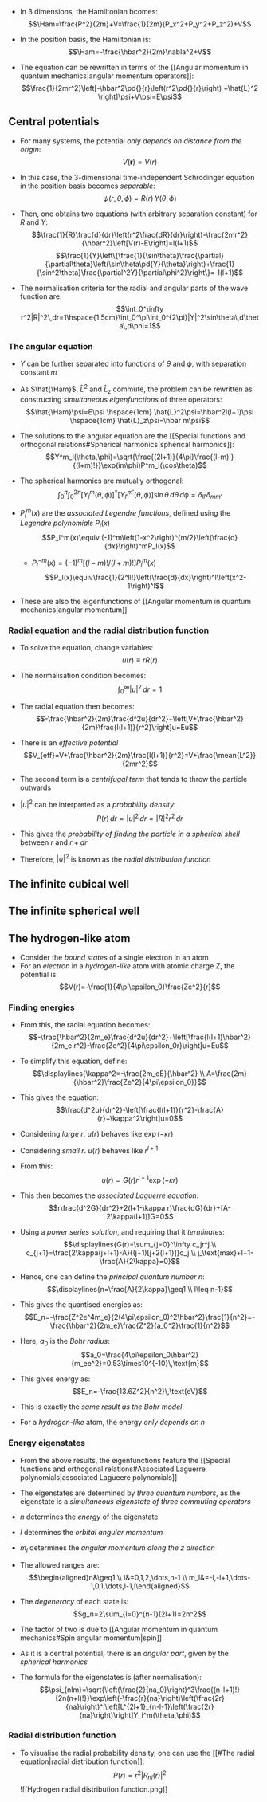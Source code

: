 - In 3 dimensions, the Hamiltonian bcomes:
$$\Ham=\frac{P^2}{2m}+V=\frac{1}{2m}(P_x^2+P_y^2+P_z^2)+V$$
- In the position basis, the Hamiltonian is:
$$\Ham=-\frac{\hbar^2}{2m}\nabla^2+V$$

- The equation can be rewritten in terms of the [[Angular momentum in quantum mechanics|angular momentum operators]]:
$$\frac{1}{2mr^2}\left[-\hbar^2\pd{}{r}\left(r^2\pd{}{r}\right) +\hat{L}^2 \right]\psi+V\psi=E\psi$$

## Central potentials
- For many systems, the potential _only depends on distance from the origin_:
$$V(\bm{r})=V(r)$$
- In this case, the 3-dimensional time-independent Schrodinger equation in the position basis becomes _separable_:
$$\psi(r,\theta,\phi)=R(r)\,Y(\theta,\phi)$$
- Then, one obtains two equations (with arbitrary separation constant) for $R$ and $Y$:
$$\frac{1}{R}\frac{d}{dr}\left(r^2\frac{dR}{dr}\right)-\frac{2mr^2}{\hbar^2}\left[V(r)-E\right]=l(l+1)$$
$$\frac{1}{Y}\left\{\frac{1}{\sin\theta}\frac{\partial}{\partial\theta}\left(\sin\theta\pd{Y}{\theta}\right)+\frac{1}{\sin^2\theta}\frac{\partial^2Y}{\partial\phi^2}\right\}=-l(l+1)$$

- The normalisation criteria for the radial and angular parts of the wave function are:
$$\int_0^\infty r^2|R|^2\,dr=1\hspace{1.5cm}\int_0^\pi\int_0^{2\pi}|Y|^2\sin\theta\,d\theta\,d\phi=1$$


### The angular equation
- $Y$ can be further separated into functions of $\theta$ and $\phi$, with separation constant $m$
- As $\hat{\Ham}$, $\hat{L}^2$ and $\hat{L}_z$ commute, the problem can be rewritten as constructing _simultaneous eigenfunctions_ of three operators:
$$\hat{\Ham}\psi=E\psi \hspace{1cm} \hat{L}^2\psi=\hbar^2l(l+1)\psi \hspace{1cm} \hat{L}_z\psi=\hbar m\psi$$

- The solutions to the angular equation are the [[Special functions and orthogonal relations#Spherical harmonics|spherical harmonics]]:
$$Y^m_l(\theta,\phi)=\sqrt{\frac{(2l+1)}{4\pi}\frac{(l-m)!}{(l+m)!}}\exp(im\phi)P^m_l(\cos\theta)$$
- The spherical harmonics are mutually orthogonal:
$$\int_0^\pi\int_0^{2\pi}\left[Y^m_l(\theta,\phi)\right]^*\left[Y^{m'}_{l'} (\theta,\phi)\right]\sin\theta\,d\theta\,d\phi=\delta_{ll'}\delta_{mm'}$$
- $P_l^m(x)$ are the _associated Legendre functions_, defined using the _Legendre polynomials_ $P_l(x)$
$$P_l^m(x)\equiv (-1)^m\left(1-x^2\right)^{m/2}\left(\frac{d}{dx}\right)^mP_l(x)$$
	- $P^{-m}_l(x)=(-1)^m[(l-m)!/(l+m)!]P^m_l(x)$ 
$$P_l(x)\equiv\frac{1}{2^ll!}\left(\frac{d}{dx}\right)^l\left(x^2-1\right)^l$$
- These are also the eigenfunctions of [[Angular momentum in quantum mechanics|angular momentum]]

### Radial equation and the radial distribution function
- To solve the equation, change variables:
$$u(r)\equiv rR(r)$$
- The normalisation condition becomes:
$$\int_0^\infty |u|^2\,dr=1$$
- The radial equation then becomes:
$$-\frac{\hbar^2}{2m}\frac{d^2u}{dr^2}+\left[V+\frac{\hbar^2}{2m}\frac{l(l+1)}{r^2}\right]u=Eu$$
- There is an _effective potential_
$$V_{eff}=V+\frac{\hbar^2}{2m}\frac{l(l+1)}{r^2}=V+\frac{\mean{L^2}}{2mr^2}$$
- The second term is a _centrifugal term_ that tends to throw the particle outwards

- $|u|^2$ can be interpreted as a _probability density_:
$$P(r)\,dr=|u|^2\,dr=|R|^2r^2\,dr$$
- This gives the _probability of finding the particle in a spherical shell_ between $r$ and $r+dr$
- Therefore, $|u|^2$ is known as the _radial distribution function_

## The infinite cubical well

## The infinite spherical well

## The hydrogen-like atom
- Consider the _bound states_ of a single electron in an atom
- For an _electron_ in a _hydrogen-like_ atom with atomic charge $Z$, the potential is:
$$V(r)=-\frac{1}{4\pi\epsilon_0}\frac{Ze^2}{r}$$

### Finding energies
- From this, the radial equation becomes:
$$-\frac{\hbar^2}{2m_e}\frac{d^2u}{dr^2}+\left[\frac{l(l+1)\hbar^2}{2m_e
r^2}-\frac{Ze^2}{4\pi\epsilon_0r}\right]u=Eu$$
- To simplify this equation, define:
$$\displaylines{\kappa^2=-\frac{2m_eE}{\hbar^2} \\ A=\frac{2m}{\hbar^2}\frac{Ze^2}{4\pi\epsilon_0}}$$
- This gives the equation:
$$\frac{d^2u}{dr^2}-\left[\frac{l(l+1)}{r^2}-\frac{A}{r}+\kappa^2\right]u=0$$
- Considering _large_ $r$, $u(r)$ behaves like $\exp(-\kappa r)$
- Considering _small_ $r$. $u(r)$ behaves like $r^{l+1}$
- From this:
$$u(r)=G(r)r^{l+1}\exp(-\kappa r)$$
- This then becomes the _associated Laguerre equation_:
$$r\frac{d^2G}{dr^2}+2(l+1-\kappa r)\frac{dG}{dr}+[A-2\kappa(l+1)]G=0$$
- Using a _power series solution_, and requiring that it _terminates_:
$$\displaylines{G(r)=\sum_{j=0}^\infty c_jr^j \\ c_{j+1}=\frac{2\kappa(j+l+1)-A}{(j+1)[j+2(l+1)]}c_j \\ j_\text{max}+l+1-\frac{A}{2\kappa}=0}$$
- Hence, one can define the _principal quantum number_ $n$:
$$\displaylines{n=\frac{A}{2\kappa}\geq1 \\ l\leq n-1}$$
- This gives the quantised energies as:
$$E_n=-\frac{Z^2e^4m_e}{2(4\pi\epsilon_0)^2\hbar^2}\frac{1}{n^2}=-\frac{\hbar^2}{2m_e}\frac{Z^2}{a_0^2}\frac{1}{n^2}$$
- Here, $a_0$ is the _Bohr radius_:
$$a_0=\frac{4\pi\epsilon_0\hbar^2}{m_ee^2}=0.53\times10^{-10}\,\text{m}$$
- This gives energy as:
$$E_n=-\frac{13.6Z^2}{n^2}\,\text{eV}$$
- This is exactly the _same result as the Bohr model_

- For a _hydrogen-like_ atom, the energy _only depends on_ $n$

### Energy eigenstates
- From the above results, the eigenfunctions feature the [[Special functions and orthogonal relations#Associated Laguerre polynomials|associated Lagueere polynomials]]

- The eigenstates are determined by _three quantum numbers_, as the eigenstate is a _simultaneous eigenstate of three commuting operators_
- $n$ determines the _energy_ of the eigenstate
- $l$ determines the _orbital angular momentum_
- $m_l$ determines the _angular momentum along the $z$ direction_
- The allowed ranges are:
$$\begin{aligned}n&\geq1 \\ l&=0,1,2,\dots,n-1 \\ m_l&=-l,-l+1,\dots-1,0,1,\dots,l-1,l\end{aligned}$$

- The _degeneracy_ of each state is:
$$g_n=2\sum_{l=0}^{n-1}(2l+1)=2n^2$$
- The factor of two is due to [[Angular momentum in quantum mechanics#Spin angular momentum|spin]]

- As it is a central potential, there is an _angular part_, given by the _spherical harmonics_
- The formula for the eigenstates is (after normalisation):
$$\psi_{nlm}=\sqrt{\left(\frac{2}{na_0}\right)^3\frac{(n-l+1)!}{2n(n+l)!}}\exp\left(-\frac{r}{na}\right)\left(\frac{2r}{na}\right)^l\left[L^{2l+1}_{n-l-1}\left(\frac{2r}{na}\right)\right]Y_l^m(\theta,\phi)$$

### Radial distribution function
- To visualise the radial probability density, one can use the [[#The radial equation|radial distribution function]]:
$$P(r)=r^2|R_{nl}(r)|^2$$
![[Hydrogen radial distribution function.png]]
